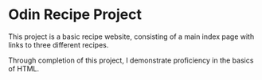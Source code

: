 # Odin Recipe Project

This project is a basic recipe website, consisting of a main index page with links to three different recipes. 

Through completion of this project, I demonstrate proficiency in the basics of HTML.